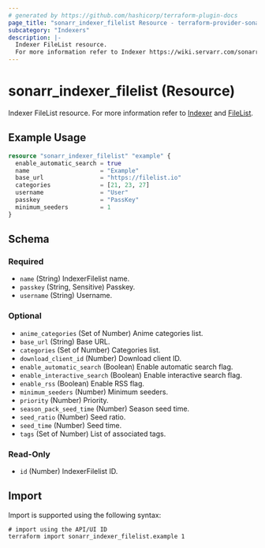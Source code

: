 ```yaml
---
# generated by https://github.com/hashicorp/terraform-plugin-docs
page_title: "sonarr_indexer_filelist Resource - terraform-provider-sonarr"
subcategory: "Indexers"
description: |-
  Indexer FileList resource.
  For more information refer to Indexer https://wiki.servarr.com/sonarr/settings#indexers and FileList https://wiki.servarr.com/sonarr/supported#filelist.
---
```


# sonarr_indexer_filelist (Resource)

<!-- subcategory:Indexers -->
Indexer FileList resource.
For more information refer to [Indexer](https://wiki.servarr.com/sonarr/settings#indexers) and [FileList](https://wiki.servarr.com/sonarr/supported#filelist).

## Example Usage

```terraform
resource "sonarr_indexer_filelist" "example" {
  enable_automatic_search = true
  name                    = "Example"
  base_url                = "https://filelist.io"
  categories              = [21, 23, 27]
  username                = "User"
  passkey                 = "PassKey"
  minimum_seeders         = 1
}
```

<!-- schema generated by tfplugindocs -->
## Schema

### Required

- `name` (String) IndexerFilelist name.
- `passkey` (String, Sensitive) Passkey.
- `username` (String) Username.

### Optional

- `anime_categories` (Set of Number) Anime categories list.
- `base_url` (String) Base URL.
- `categories` (Set of Number) Categories list.
- `download_client_id` (Number) Download client ID.
- `enable_automatic_search` (Boolean) Enable automatic search flag.
- `enable_interactive_search` (Boolean) Enable interactive search flag.
- `enable_rss` (Boolean) Enable RSS flag.
- `minimum_seeders` (Number) Minimum seeders.
- `priority` (Number) Priority.
- `season_pack_seed_time` (Number) Season seed time.
- `seed_ratio` (Number) Seed ratio.
- `seed_time` (Number) Seed time.
- `tags` (Set of Number) List of associated tags.

### Read-Only

- `id` (Number) IndexerFilelist ID.

## Import

Import is supported using the following syntax:

```shell
# import using the API/UI ID
terraform import sonarr_indexer_filelist.example 1
```
